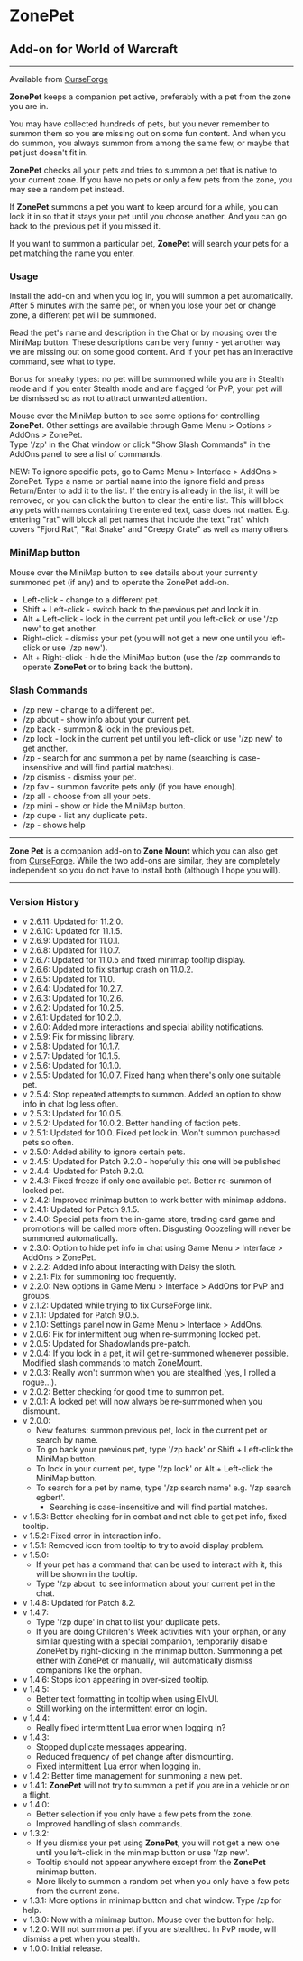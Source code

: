 # ZonePet

## Add-on for World of Warcraft

---

Available from [CurseForge](https://wow.curseforge.com/projects/zonepet)

**ZonePet** keeps a companion pet active, preferably with a pet from the zone you are in.

You may have collected hundreds of pets, but you never remember to summon them so you are missing out on some fun content. And when you do summon, you always summon from among the same few, or maybe that pet just doesn't fit in.

**ZonePet** checks all your pets and tries to summon a pet that is native to your current zone.
If you have no pets or only a few pets from the zone, you may see a random pet instead.

If **ZonePet** summons a pet you want to keep around for a while, you can lock it in so that it stays your pet until you choose another. And you can go back to the previous pet if you missed it.

If you want to summon a particular pet, **ZonePet** will search your pets for a pet matching the name you enter.

### Usage

Install the add-on and when you log in, you will summon a pet automatically. After 5 minutes with the same pet, or when you lose your pet or change zone, a different pet will be summoned.

Read the pet's name and description in the Chat or by mousing over the MiniMap button. These descriptions can be very funny - yet another way we are missing out on some good content. And if your pet has an interactive command, see what to type.

Bonus for sneaky types: no pet will be summoned while you are in Stealth mode and if you enter Stealth mode and are flagged for PvP, your pet will be dismissed so as not to attract unwanted attention.

Mouse over the MiniMap button to see some options for controlling **ZonePet**. Other settings are available through Game Menu > Options > AddOns > ZonePet.  
Type '/zp' in the Chat window or click "Show Slash Commands" in the AddOns panel to see a list of commands.

NEW: To ignore specific pets, go to Game Menu > Interface > AddOns > ZonePet. Type a name or partial name into the ignore field and press Return/Enter to add it to the list. If the entry is already in the list, it will be removed, or you can click the button to clear the entire list. This will block any pets with names containing the entered text, case does not matter. E.g. entering "rat" will block all pet names that include the text "rat" which covers "Fjord Rat", "Rat Snake" and "Creepy Crate" as well as many others.

### MiniMap button

Mouse over the MiniMap button to see details about your currently summoned pet (if any) and to operate the ZonePet add-on.

- Left-click - change to a different pet.
- Shift + Left-click - switch back to the previous pet and lock it in.
- Alt + Left-click - lock in the current pet until you left-click or use '/zp new' to get another.
- Right-click - dismiss your pet (you will not get a new one until you left-click or use '/zp new').
- Alt + Right-click - hide the MiniMap button (use the /zp commands to operate **ZonePet** or to bring back the button).

### Slash Commands

- /zp new - change to a different pet.
- /zp about - show info about your current pet.
- /zp back - summon & lock in the previous pet.
- /zp lock - lock in the current pet until you left-click or use '/zp new' to get another.
- /zp <name> - search for and summon a pet by name (searching is case-insensitive and will find partial matches).
- /zp dismiss - dismiss your pet.
- /zp fav - summon favorite pets only (if you have enough).
- /zp all - choose from all your pets.
- /zp mini - show or hide the MiniMap button.
- /zp dupe - list any duplicate pets.
- /zp - shows help

---

**Zone Pet** is a companion add-on to **Zone Mount** which you can also get from [CurseForge](https://wow.curseforge.com/projects/ZoneMount). While the two add-ons are similar, they are completely independent so you do not have to install both (although I hope you will).

---

### Version History

- v 2.6.11: Updated for 11.2.0.
- v 2.6.10: Updated for 11.1.5.
- v 2.6.9: Updated for 11.0.1.
- v 2.6.8: Updated for 11.0.7.
- v 2.6.7: Updated for 11.0.5 and fixed minimap tooltip display.
- v 2.6.6: Updated to fix startup crash on 11.0.2.
- v 2.6.5: Updated for 11.0.
- v 2.6.4: Updated for 10.2.7.
- v 2.6.3: Updated for 10.2.6.
- v 2.6.2: Updated for 10.2.5.
- v 2.6.1: Updated for 10.2.0.
- v 2.6.0: Added more interactions and special ability notifications.
- v 2.5.9: Fix for missing library.
- v 2.5.8: Updated for 10.1.7.
- v 2.5.7: Updated for 10.1.5.
- v 2.5.6: Updated for 10.1.0.
- v 2.5.5: Updated for 10.0.7. Fixed hang when there's only one suitable pet.
- v 2.5.4: Stop repeated attempts to summon. Added an option to show info in chat log less often.
- v 2.5.3: Updated for 10.0.5.
- v 2.5.2: Updated for 10.0.2. Better handling of faction pets.
- v 2.5.1: Updated for 10.0. Fixed pet lock in. Won't summon purchased pets so often.
- v 2.5.0: Added ability to ignore certain pets.
- v 2.4.5: Updated for Patch 9.2.0 - hopefully this one will be published
- v 2.4.4: Updated for Patch 9.2.0.
- v 2.4.3: Fixed freeze if only one available pet. Better re-summon of locked pet.
- v 2.4.2: Improved minimap button to work better with minimap addons.
- v 2.4.1: Updated for Patch 9.1.5.
- v 2.4.0: Special pets from the in-game store, trading card game and promotions will be called more often. Disgusting Ooozeling will never be summoned automatically.
- v 2.3.0: Option to hide pet info in chat using Game Menu > Interface > AddOns > ZonePet.
- v 2.2.2: Added info about interacting with Daisy the sloth.
- v 2.2.1: Fix for summoning too frequently.
- v 2.2.0: New options in Game Menu > Interface > AddOns for PvP and groups.
- v 2.1.2: Updated while trying to fix CurseForge link.
- v 2.1.1: Updated for Patch 9.0.5.
- v 2.1.0: Settings panel now in Game Menu > Interface > AddOns.
- v 2.0.6: Fix for intermittent bug when re-summoning locked pet.
- v 2.0.5: Updated for Shadowlands pre-patch.
- v 2.0.4: If you lock in a pet, it will get re-summoned whenever possible. Modified slash commands to match ZoneMount.
- v 2.0.3: Really won't summon when you are stealthed (yes, I rolled a rogue...).
- v 2.0.2: Better checking for good time to summon pet.
- v 2.0.1: A locked pet will now always be re-summoned when you dismount.
- v 2.0.0:
  - New features: summon previous pet, lock in the current pet or search by name.
  - To go back your previous pet, type '/zp back' or Shift + Left-click the MiniMap button.
  - To lock in your current pet, type '/zp lock' or Alt + Left-click the MiniMap button.
  - To search for a pet by name, type '/zp search name' e.g. '/zp search egbert'.
    - Searching is case-insensitive and will find partial matches.
- v 1.5.3: Better checking for in combat and not able to get pet info, fixed tooltip.
- v 1.5.2: Fixed error in interaction info.
- v 1.5.1: Removed icon from tooltip to try to avoid display problem.
- v 1.5.0:
  - If your pet has a command that can be used to interact with it, this will be shown in the tooltip.
  - Type '/zp about' to see information about your current pet in the chat.
- v 1.4.8: Updated for Patch 8.2.
- v 1.4.7:
  - Type '/zp dupe' in chat to list your duplicate pets.
  - If you are doing Children's Week activities with your orphan, or any similar questing with a special companion, temporarily disable ZonePet by right-clicking in the minimap button. Summoning a pet either with ZonePet or manually, will automatically dismiss companions like the orphan.
- v 1.4.6: Stops icon appearing in over-sized tooltip.
- v 1.4.5:
  - Better text formatting in tooltip when using ElvUI.
  - Still working on the intermittent error on login.
- v 1.4.4:
  - Really fixed intermittent Lua error when logging in?
- v 1.4.3:
  - Stopped duplicate messages appearing.
  - Reduced frequency of pet change after dismounting.
  - Fixed intermittent Lua error when logging in.
- v 1.4.2: Better time management for summoning a new pet.
- v 1.4.1: **ZonePet** will not try to summon a pet if you are in a vehicle or on a flight.
- v 1.4.0:
  - Better selection if you only have a few pets from the zone.
  - Improved handling of slash commands.
- v 1.3.2:
  - If you dismiss your pet using **ZonePet**, you will not get a new one until you left-click in the minimap button or use '/zp new'.
  - Tooltip should not appear anywhere except from the **ZonePet** minimap button.
  - More likely to summon a random pet when you only have a few pets from the current zone.
- v 1.3.1: More options in minimap button and chat window. Type /zp for help.
- v 1.3.0: Now with a minimap button. Mouse over the button for help.
- v 1.2.0: Will not summon a pet if you are stealthed. In PvP mode, will dismiss a pet when you stealth.
- v 1.0.0: Initial release.
